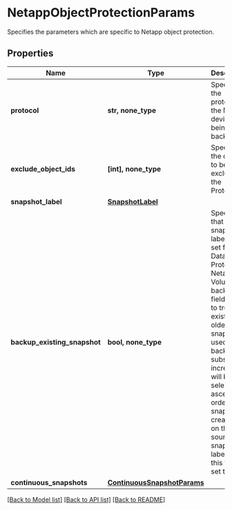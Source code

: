# NetappObjectProtectionParams

Specifies the parameters which are specific to Netapp object protection.

## Properties
Name | Type | Description | Notes
------------ | ------------- | ------------- | -------------
**protocol** | **str, none_type** | Specifies the protocol of the NAS device being backed up. | [optional] 
**exclude_object_ids** | **[int], none_type** | Specifies the objects to be excluded in the Protection. | [optional] 
**snapshot_label** | [**SnapshotLabel**](SnapshotLabel.md) |  | [optional] 
**backup_existing_snapshot** | **bool, none_type** | Specifies that snapshot label is not set for Data-Protect Netapp Volumes backup. If field is set to true, existing oldest snapshot is used for backup and subsequent incremental will be selected in ascending order of snapshot create time on the source. If snapshot label is set, this field is set to false. | [optional] 
**continuous_snapshots** | [**ContinuousSnapshotParams**](ContinuousSnapshotParams.md) |  | [optional] 

[[Back to Model list]](../README.md#documentation-for-models) [[Back to API list]](../README.md#documentation-for-api-endpoints) [[Back to README]](../README.md)


